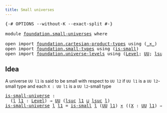 ```yaml
---
title: Small universes
---
```


<pre class="Agda"><a id="41" class="Symbol">{-#</a> <a id="45" class="Keyword">OPTIONS</a> <a id="53" class="Pragma">--without-K</a> <a id="65" class="Pragma">--exact-split</a> <a id="79" class="Symbol">#-}</a>

<a id="84" class="Keyword">module</a> <a id="91" href="foundation.small-universes.html" class="Module">foundation.small-universes</a> <a id="118" class="Keyword">where</a>

<a id="125" class="Keyword">open</a> <a id="130" class="Keyword">import</a> <a id="137" href="foundation.cartesian-product-types.html" class="Module">foundation.cartesian-product-types</a> <a id="172" class="Keyword">using</a> <a id="178" class="Symbol">(</a><a id="179" href="foundation-core.cartesian-product-types.html#590" class="Function Operator">_×_</a><a id="182" class="Symbol">)</a>
<a id="184" class="Keyword">open</a> <a id="189" class="Keyword">import</a> <a id="196" href="foundation.small-types.html" class="Module">foundation.small-types</a> <a id="219" class="Keyword">using</a> <a id="225" class="Symbol">(</a><a id="226" href="foundation.small-types.html#1607" class="Function">is-small</a><a id="234" class="Symbol">)</a>
<a id="236" class="Keyword">open</a> <a id="241" class="Keyword">import</a> <a id="248" href="foundation.universe-levels.html" class="Module">foundation.universe-levels</a> <a id="275" class="Keyword">using</a> <a id="281" class="Symbol">(</a><a id="282" href="Agda.Primitive.html#597" class="Postulate">Level</a><a id="287" class="Symbol">;</a> <a id="289" href="foundation-core.universe-levels.html#235" class="Primitive">UU</a><a id="291" class="Symbol">;</a> <a id="293" href="Agda.Primitive.html#780" class="Primitive">lsuc</a><a id="297" class="Symbol">;</a> <a id="299" href="Agda.Primitive.html#810" class="Primitive Operator">_⊔_</a><a id="302" class="Symbol">)</a>
</pre>
## Idea

A universe `UU l1` is said to be small with respect to `UU l2` if `UU l1` is a `UU l2`-small type and each `X : UU l1` is a `UU l2`-small type

<pre class="Agda"><a id="is-small-universe"></a><a id="470" href="foundation.small-universes.html#470" class="Function">is-small-universe</a> <a id="488" class="Symbol">:</a>
  <a id="492" class="Symbol">(</a><a id="493" href="foundation.small-universes.html#493" class="Bound">l</a> <a id="495" href="foundation.small-universes.html#495" class="Bound">l1</a> <a id="498" class="Symbol">:</a> <a id="500" href="Agda.Primitive.html#597" class="Postulate">Level</a><a id="505" class="Symbol">)</a> <a id="507" class="Symbol">→</a> <a id="509" href="foundation-core.universe-levels.html#235" class="Primitive">UU</a> <a id="512" class="Symbol">(</a><a id="513" href="Agda.Primitive.html#780" class="Primitive">lsuc</a> <a id="518" href="foundation.small-universes.html#495" class="Bound">l1</a> <a id="521" href="Agda.Primitive.html#810" class="Primitive Operator">⊔</a> <a id="523" href="Agda.Primitive.html#780" class="Primitive">lsuc</a> <a id="528" href="foundation.small-universes.html#493" class="Bound">l</a><a id="529" class="Symbol">)</a>
<a id="531" href="foundation.small-universes.html#470" class="Function">is-small-universe</a> <a id="549" href="foundation.small-universes.html#549" class="Bound">l</a> <a id="551" href="foundation.small-universes.html#551" class="Bound">l1</a> <a id="554" class="Symbol">=</a> <a id="556" href="foundation.small-types.html#1607" class="Function">is-small</a> <a id="565" href="foundation.small-universes.html#549" class="Bound">l</a> <a id="567" class="Symbol">(</a><a id="568" href="foundation-core.universe-levels.html#235" class="Primitive">UU</a> <a id="571" href="foundation.small-universes.html#551" class="Bound">l1</a><a id="573" class="Symbol">)</a> <a id="575" href="foundation-core.cartesian-product-types.html#590" class="Function Operator">×</a> <a id="577" class="Symbol">((</a><a id="579" href="foundation.small-universes.html#579" class="Bound">X</a> <a id="581" class="Symbol">:</a> <a id="583" href="foundation-core.universe-levels.html#235" class="Primitive">UU</a> <a id="586" href="foundation.small-universes.html#551" class="Bound">l1</a><a id="588" class="Symbol">)</a> <a id="590" class="Symbol">→</a> <a id="592" href="foundation.small-types.html#1607" class="Function">is-small</a> <a id="601" href="foundation.small-universes.html#549" class="Bound">l</a> <a id="603" href="foundation.small-universes.html#579" class="Bound">X</a><a id="604" class="Symbol">)</a>
</pre>